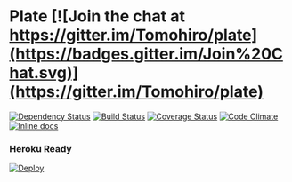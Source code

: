 Plate [![Join the chat at https://gitter.im/Tomohiro/plate](https://badges.gitter.im/Join%20Chat.svg)](https://gitter.im/Tomohiro/plate)
================================================================================

[![Dependency Status](https://img.shields.io/gemnasium/Tomohiro/plate.svg?style=flat-square)](https://gemnasium.com/Tomohiro/plate)
[![Build Status](https://img.shields.io/travis/Tomohiro/plate.svg?style=flat-square)](https://travis-ci.org/Tomohiro/plate)
[![Coverage Status](https://img.shields.io/coveralls/Tomohiro/plate.svg?style=flat-square)](https://coveralls.io/r/Tomohiro/plate)
[![Code Climate](https://img.shields.io/codeclimate/github/Tomohiro/plate.svg?style=flat-square)](https://codeclimate.com/github/Tomohiro/plate)
[![Inline docs](http://inch-ci.org/github/Tomohiro/plate.svg?branch=master&style=flat-square)](http://inch-ci.org/github/Tomohiro/plate)


### Heroku Ready

[![Deploy](https://www.herokucdn.com/deploy/button.svg)](https://heroku.com/deploy)
